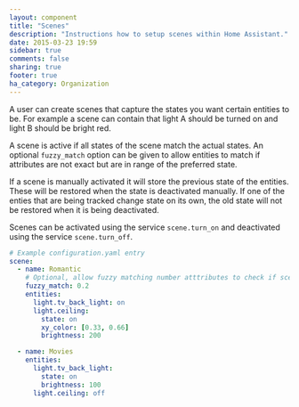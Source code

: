 ```yaml
---
layout: component
title: "Scenes"
description: "Instructions how to setup scenes within Home Assistant."
date: 2015-03-23 19:59
sidebar: true
comments: false
sharing: true
footer: true
ha_category: Organization
---
```


A user can create scenes that capture the states you want certain entities to be. For example a scene
can contain that light A should be turned on and light B should be bright red.

A scene is active if all states of the scene match the actual states. An optional `fuzzy_match` option
can be given to allow entities to match if attributes are not exact but are in range of the preferred
state.

If a scene is manually activated it will store the previous state of the entities. These will be
restored when the state is deactivated manually. If one of the enties that are being tracked change
state on its own, the old state will not be restored when it is being deactivated.

Scenes can be activated using the service `scene.turn_on` and deactivated using the service `scene.turn_off`.

```yaml
# Example configuration.yaml entry
scene:
  - name: Romantic
    # Optional, allow fuzzy matching number atttributes to check if scene is on
    fuzzy_match: 0.2
    entities:
      light.tv_back_light: on
      light.ceiling:
        state: on
        xy_color: [0.33, 0.66]
        brightness: 200

  - name: Movies
    entities:
      light.tv_back_light:
        state: on
        brightness: 100
      light.ceiling: off
```
